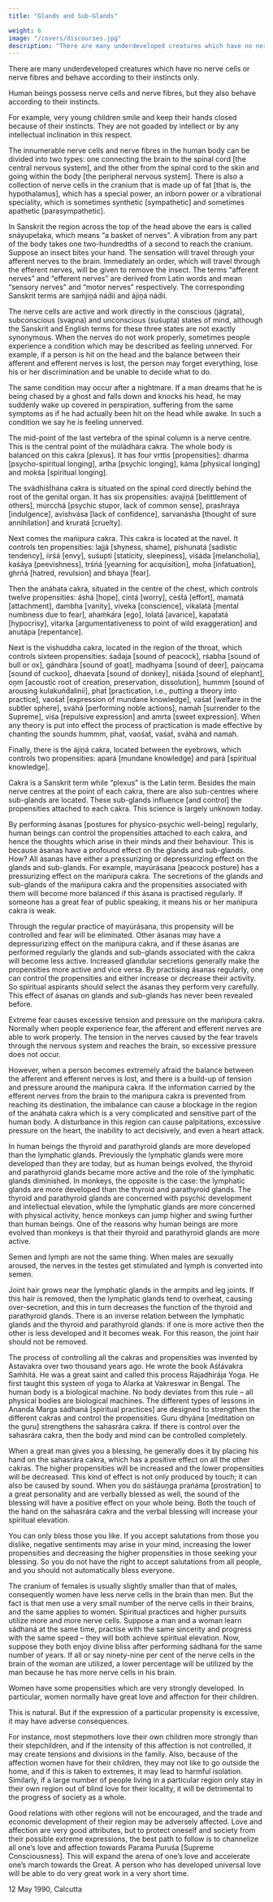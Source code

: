 ```yaml
---
title: "Glands and Sub-Glands"

weight: 6
image: "/covers/discourses.jpg"
description: "There are many underdeveloped creatures which have no nerve cells or nerve fibres and behave according to their instincts only."
---
```



There are many underdeveloped creatures which have no nerve cells or nerve fibres and behave according to their instincts only. 

Human beings possess nerve cells and nerve fibres, but they also behave according to their instincts. 

For example, very young children smile and keep their hands closed because of their instincts. They are not goaded by intellect or by any intellectual inclination in this respect.

The innumerable nerve cells and nerve fibres in the human body can be divided into two types: one connecting the brain to the spinal cord [the central nervous system], and the other from the spinal cord to the skin and going within the body [the peripheral nervous system]. There is also a collection of nerve cells in the cranium that is made up of fat [that is, the hypothalamus], which has a special power, an inborn power or a vibrational speciality, which is sometimes synthetic [sympathetic] and sometimes apathetic [parasympathetic].

In Sanskrit the region across the top of the head above the ears is called snáyupet́aka, which means “a basket of nerves”. A vibration from any part of the body takes one two-hundredths of a second to reach the cranium. Suppose an insect bites your hand. The sensation will travel through your afferent nerves to the brain. Immediately an order, which will travel through the efferent nerves, will be given to remove the insect. The terms “afferent nerves” and “efferent nerves” are derived from Latin words and mean “sensory nerves” and “motor nerves” respectively. The corresponding Sanskrit terms are saḿjiṋá nád́ii and ájiṋá nád́ii.

The nerve cells are active and work directly in the conscious (jágrata), subconscious (svapna) and unconscious (suśupta) states of mind, although the Sanskrit and English terms for these three states are not exactly synonymous. When the nerves do not work properly, sometimes people experience a condition which may be described as feeling unnerved. For example, if a person is hit on the head and the balance between their afferent and efferent nerves is lost, the person may forget everything, lose his or her discrimination and be unable to decide what to do. 

The same condition may occur after a nightmare. If a man dreams that he is being chased by a ghost and falls down and knocks his head, he may suddenly wake up covered in perspiration, suffering from the same symptoms as if he had actually been hit on the head while awake. In such a condition we say he is feeling unnerved.

The mid-point of the last vertebra of the spinal column is a nerve centre. This is the central point of the múládhára cakra. The whole body is balanced on this cakra [plexus]. It has four vrttis [propensities]: dharma [psycho-spiritual longing], artha [psychic longing], káma [physical longing] and mokśa [spiritual longing].

The svádhiśt́hána cakra is situated on the spinal cord directly behind the root of the genital organ. It has six propensities: avajiṋá [belittlement of others], múrcchá [psychic stupor, lack of common sense], prashraya [indulgence], avishvása [lack of confidence], sarvanásha [thought of sure annihilation] and kruratá [cruelty].

Next comes the mańipura cakra. This cakra is located at the navel. It controls ten propensities: lajjá [shyness, shame], pishunatá [sadistic tendency], iirśá [envy], suśupti [staticity, sleepiness], viśáda [melancholia], kaśáya [peevishness], trśńá [yearning for acquisition], moha [infatuation], ghrńá [hatred, revulsion] and bhaya [fear].

Then the anáhata cakra, situated in the centre of the chest, which controls twelve propensities: áshá [hope], cintá [worry], ceśt́á [effort], mamatá [attachment], dambha [vanity], viveka [conscience], vikalatá [mental numbness due to fear], ahaḿkára [ego], lolatá [avarice], kapat́atá [hypocrisy], vitarka [argumentativeness to point of wild exaggeration] and anutápa [repentance].

Next is the vishuddha cakra, located in the region of the throat, which controls sixteen propensities: śad́aja [sound of peacock], rśabha [sound of bull or ox], gándhára [sound of goat], madhyama [sound of deer], paiṋcama [sound of cuckoo], dhaevata [sound of donkey], niśáda [sound of elephant], oṋm [acoustic root of creation, preservation, dissolution], hummm [sound of arousing kulakuńd́alinii], phat́ [practication, i.e., putting a theory into practice], vaośat́ [expression of mundane knowledge], vaśat́ [welfare in the subtler sphere], sváhá [performing noble actions], namah [surrender to the Supreme], viśa [repulsive expression] and amrta [sweet expression]. When any theory is put into effect the process of practication is made effective by chanting the sounds hummm, phat́, vaośat́, vaśat́, sváhá and namah.

Finally, there is the ájiṋá cakra, located between the eyebrows, which controls two propensities: apará [mundane knowledge] and pará [spiritual knowledge].

Cakra is a Sanskrit term while “plexus” is the Latin term. Besides the main nerve centres at the point of each cakra, there are also sub-centres where sub-glands are located. These sub-glands influence [and control] the propensities attached to each cakra. This science is largely unknown today.

By performing ásanas [postures for physico-psychic well-being] regularly, human beings can control the propensities attached to each cakra, and hence the thoughts which arise in their minds and their behaviour. This is because ásanas have a profound effect on the glands and sub-glands. How? All ásanas have either a pressurizing or depressurizing effect on the glands and sub-glands. For example, mayúrásana [peacock posture] has a pressurizing effect on the mańipura cakra. The secretions of the glands and sub-glands of the mańipura cakra and the propensities associated with them will become more balanced if this ásana is practised regularly. If someone has a great fear of public speaking, it means his or her mańipura cakra is weak.

Through the regular practice of mayúrásana, this propensity will be controlled and fear will be eliminated. Other ásanas may have a depressurizing effect on the mańipura cakra, and if these ásanas are performed regularly the glands and sub-glands associated with the cakra will become less active. Increased glandular secretions generally make the propensities more active and vice versa. By practising ásanas regularly, one can control the propensities and either increase or decrease their activity. So spiritual aspirants should select the ásanas they perform very carefully. This effect of ásanas on glands and sub-glands has never been revealed before.

Extreme fear causes excessive tension and pressure on the mańipura cakra. Normally when people experience fear, the afferent and efferent nerves are able to work properly. The tension in the nerves caused by the fear travels through the nervous system and reaches the brain, so excessive pressure does not occur.

However, when a person becomes extremely afraid the balance between the afferent and efferent nerves is lost, and there is a build-up of tension and pressure around the mańipura cakra. If the information carried by the efferent nerves from the brain to the mańipura cakra is prevented from reaching its destination, the imbalance can cause a blockage in the region of the anáhata cakra which is a very complicated and sensitive part of the human body. A disturbance in this region can cause palpitations, excessive pressure on the heart, the inability to act decisively, and even a heart attack.

In human beings the thyroid and parathyroid glands are more developed than the lymphatic glands. Previously the lymphatic glands were more developed than they are today, but as human beings evolved, the thyroid and parathyroid glands became more active and the role of the lymphatic glands diminished. In monkeys, the opposite is the case: the lymphatic glands are more developed than the thyroid and parathyroid glands. The thyroid and parathyroid glands are concerned with psychic development and intellectual elevation, while the lymphatic glands are more concerned with physical activity, hence monkeys can jump higher and swing further than human beings. One of the reasons why human beings are more evolved than monkeys is that their thyroid and parathyroid glands are more active.

Semen and lymph are not the same thing. When males are sexually aroused, the nerves in the testes get stimulated and lymph is converted into semen.

Joint hair grows near the lymphatic glands in the armpits and leg joints. If this hair is removed, then the lymphatic glands tend to overheat, causing over-secretion, and this in turn decreases the function of the thyroid and parathyroid glands. There is an inverse relation between the lymphatic glands and the thyroid and parathyroid glands: if one is more active then the other is less developed and it becomes weak. For this reason, the joint hair should not be removed.

The process of controlling all the cakras and propensities was invented by Astavakra over two thousand years ago. He wrote the book Aśt́ávakra Saḿhitá. He was a great saint and called this process Rájadhirája Yoga. He first taught this system of yoga to Alarka at Vakreswar in Bengal.
The human body is a biological machine. No body deviates from this rule – all physical bodies are biological machines. The different types of lessons in Ananda Marga sádhaná [spiritual practices] are designed to strengthen the different cakras and control the propensities. Guru dhyána [meditation on the guru] strengthens the sahasrára cakra. If there is control over the sahasrára cakra, then the body and mind can be controlled completely.

When a great man gives you a blessing, he generally does it by placing his hand on the sahasrára cakra, which has a positive effect on all the other cakras. The higher propensities will be increased and the lower propensities will be decreased. This kind of effect is not only produced by touch; it can also be caused by sound. When you do sáśt́áuṋga prańáma [prostration] to a great personality and are verbally blessed as well, the sound of the blessing will have a positive effect on your whole being. Both the touch of the hand on the sahasrára cakra and the verbal blessing will increase your spiritual elevation.

You can only bless those you like. If you accept salutations from those you dislike, negative sentiments may arise in your mind, increasing the lower propensities and decreasing the higher propensities in those seeking your blessing. So you do not have the right to accept salutations from all people, and you should not automatically bless everyone.

The cranium of females is usually slightly smaller than that of males, consequently women have less nerve cells in the brain than men. But the fact is that men use a very small number of the nerve cells in their brains, and the same applies to women. Spiritual practices and higher pursuits utilize more and more nerve cells. Suppose a man and a woman learn sádhaná at the same time, practise with the same sincerity and progress with the same speed – they will both achieve spiritual elevation. Now, suppose they both enjoy divine bliss after performing sádhaná for the same number of years. If all or say ninety-nine per cent of the nerve cells in the brain of the woman are utilized, a lower percentage will be utilized by the man because he has more nerve cells in his brain.

Women have some propensities which are very strongly developed. In particular, women normally have great love and affection for their children. 

This is natural. But if the expression of a particular propensity is excessive, it may have adverse consequences. 

For instance, most stepmothers love their own children more strongly than their stepchildren, and if the intensity of this affection is not controlled, it may create tensions and divisions in the family. Also, because of the affection women have for their children, they may not like to go outside the home, and if this is taken to extremes, it may lead to harmful isolation. Similarly, if a large number of people living in a particular region only stay in their own region out of blind love for their locality, it will be detrimental to the progress of society as a whole. 

Good relations with other regions will not be encouraged, and the trade and economic development of their region may be adversely affected.
Love and affection are very good attributes, but to protect oneself and society from their possible extreme expressions, the best path to follow is to channelize all one’s love and affection towards Parama Puruśa [Supreme Consciousness]. This will expand the arena of one’s love and accelerate one’s march towards the Great. A person who has developed universal love will be able to do very great work in a very short time.

12 May 1990, Calcutta


